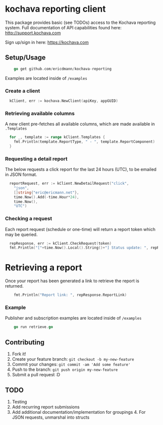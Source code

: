 # kochava reporting client

This package provides basic (see TODOs) access to the Kochava reporting system. Full documentation of API capabilities found here: http://support.kochava.com

Sign up/sign in here: https://kochava.com

## Setup/Usage

```go
    go get github.com/ericdmann/kochava-reporting
```
Examples are located inside of `/examples`

### Create a client

```go
  kClient, err := kochava.NewClient(apiKey, appGUID)
```

### Retrieving available columns
A new client pre-fetches all available columns, which are made available in `.Templates`

```go
  for _, template := range kClient.Templates {
    fmt.Println(template.ReportType, " - ", template.ReportComponent)
  }
```

### Requesting a detail report
The below requests a click report for the last 24 hours (UTC), to be emailed in JSON format.

```go
  reportRequest, err := kClient.NewDetailRequest("click",
    "json",
    []string{"eric@ericmann.net"},
    time.Now().Add(-time.Hour*24),
    time.Now(),
    "UTC")
```

### Checking a request
Each report request (schedule or one-time) will return a report token which may be queried.

```go
  repResponse, err := kClient.CheckRequest(token)
  fmt.Println("["+time.Now().Local().String()+"] Status update: ", repResponse.Status, "Progress: ", repResponse.Progress)
```

# Retrieving a report
Once your report has been generated a link to retrieve the report is returned.
```go
	fmt.Println("Report link: ", repResponse.ReportLink)
```

### Example
Publisher and subscription examples are located inside of `/examples`

```go
	go run retrieve.go
```

## Contributing

1. Fork it!
2. Create your feature branch: `git checkout -b my-new-feature`
3. Commit your changes: `git commit -am 'Add some feature'`
4. Push to the branch: `git push origin my-new-feature`
5. Submit a pull request :D


## TODO
  1. Testing
  2. Add recurring report submissions
  3. Add additional documentation/implementation for groupings
	4. For JSON requests, unmarshal into structs
